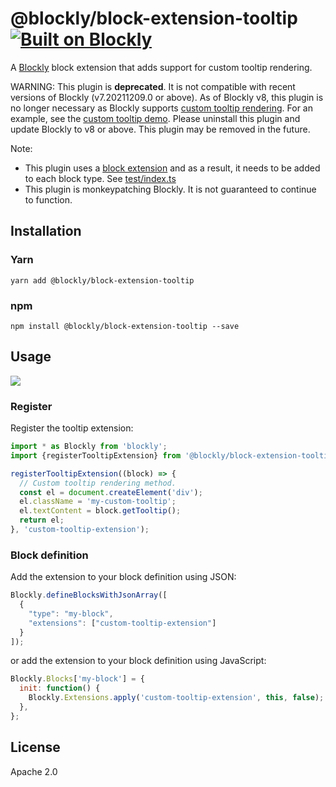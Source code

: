 # @blockly/block-extension-tooltip [![Built on Blockly](https://tinyurl.com/built-on-blockly)](https://github.com/google/blockly)

A [Blockly](https://www.npmjs.com/package/blockly) block extension that adds
support for custom tooltip rendering.

WARNING: This plugin is **deprecated**. It is not compatible with recent versions of Blockly (v7.20211209.0 or above). As of Blockly v8, this plugin is no longer necessary as Blockly supports [custom tooltip rendering](https://developers.google.com/blockly/guides/create-custom-blocks/define-blocks#customizing). For an example, see the [custom tooltip demo](https://google.github.io/blockly-samples/examples/custom-tooltips-demo/). Please uninstall this plugin and update Blockly to v8 or above. This plugin may be removed in the future.

Note:
- This plugin uses a [block extension](https://developers.google.com/blockly/guides/create-custom-blocks/extensions)
and as a result, it needs to be added to each block type. See [test/index.ts](https://github.com/google/blockly-samples/tree/master/plugins/block-extension-tooltip/test/index.ts)
- This plugin is monkeypatching Blockly. It is not guaranteed to continue to function.

## Installation

### Yarn
```
yarn add @blockly/block-extension-tooltip
```

### npm
```
npm install @blockly/block-extension-tooltip --save
```

## Usage

![](https://github.com/google/blockly-samples/raw/master/plugins/block-extension-tooltip/readme-media/CustomTooltip.png)

### Register

Register the tooltip extension:

```js
import * as Blockly from 'blockly';
import {registerTooltipExtension} from '@blockly/block-extension-tooltip';

registerTooltipExtension((block) => {
  // Custom tooltip rendering method.
  const el = document.createElement('div');
  el.className = 'my-custom-tooltip';
  el.textContent = block.getTooltip();
  return el;
}, 'custom-tooltip-extension');
```

### Block definition

Add the extension to your block definition using JSON:

```js
Blockly.defineBlocksWithJsonArray([
  {
    "type": "my-block",
    "extensions": ["custom-tooltip-extension"]
  }
]);
```

or add the extension to your block definition using JavaScript:

```js
Blockly.Blocks['my-block'] = {
  init: function() {
    Blockly.Extensions.apply('custom-tooltip-extension', this, false);
  },
};
```

## License
Apache 2.0
